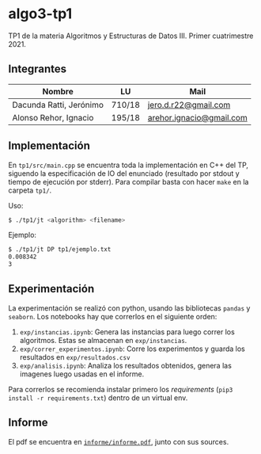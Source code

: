# algo3-tp1
TP1 de la materia Algoritmos y Estructuras de Datos III. Primer cuatrimestre
2021.

## Integrantes

| Nombre                  | LU     | Mail                     |
| ----------------------- | ------ | ------------------------ |
| Dacunda Ratti, Jerónimo | 710/18 | jero.d.r22@gmail.com     |
| Alonso Rehor, Ignacio   | 195/18 | arehor.ignacio@gmail.com |

## Implementación

En `tp1/src/main.cpp` se encuentra toda la implementación en C++ del TP,
siguendo la especificación de IO del enunciado (resultado por stdout y tiempo de
ejecución por stderr). Para compilar basta con hacer `make` en la carpeta
`tp1/`.

Uso:

```sh
$ ./tp1/jt <algorithm> <filename>
```

Ejemplo:

```sh
$ ./tp1/jt DP tp1/ejemplo.txt
0.008342
3
```

## Experimentación

La experimentación se realizó con python, usando las bibliotecas `pandas` y
`seaborn`. Los notebooks hay que correrlos en el siguiente orden:

1. `exp/instancias.ipynb`: Genera las instancias para luego correr los
   algoritmos. Estas se almacenan en `exp/instancias`.
2. `exp/correr_experimentos.ipynb`: Corre los experimentos y guarda los
   resultados en `exp/resultados.csv`
3. `exp/analisis.ipynb`: Analiza los resultados obtenidos, genera las
   imagenes luego usadas en el informe.

Para correrlos se recomienda instalar primero los *requirements* (`pip3 install
-r requirements.txt`) dentro de un virtual env.

## Informe

El pdf se encuentra en [`informe/informe.pdf`](informe/informe.pdf), junto con
sus sources.